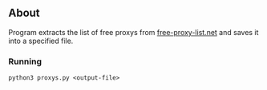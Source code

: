 ## About
Program extracts the list of free proxys from [free-proxy-list.net](https://free-proxy-list.net/) and saves it into a specified file.

### Running
```
python3 proxys.py <output-file>
```